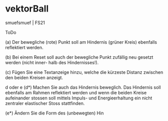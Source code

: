 # vektorBall

smuefsmuef | FS21



ToDo

(a) Der bewegliche (rote) Punkt soll am Hindernis (grüner Kreis) ebenfalls reflektiert werden.

(b) Bei einem Reset soll auch der bewegliche Punkt zufällig neu gesetzt werden (nicht inner-
halb des Hindernisses!).

(c) Fügen Sie eine Textanzeige hinzu, welche die kürzeste Distanz zwischen den beiden
Kreisen anzeigt.

d oder e
(d*) Machen Sie auch das Hindernis beweglich. Das Hindernis soll ebenfalls am Rahmen
reflektiert werden und wenn die beiden Kreise aufeinander stossen soll mittels Impuls-
und Energieerhaltung ein nicht zentraler elastischer Stoss stattfinden.

(e*) Ändern Sie die Form des (unbewegten) Hin
